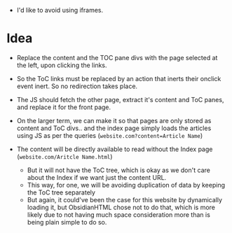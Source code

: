 
- I'd like to avoid using iframes.
# Idea
- Replace the content and the TOC pane divs with the page selected at the left, upon clicking the links.

- So the ToC links must be replaced by an action that inerts their onclick event inert. So no redirection takes place.

- The JS should fetch the other page, extract it's content and ToC panes, and replace it for the front page.


- On the larger term, we can make it so that pages are only stored as content and ToC divs.. and the index page simply loads the articles using JS as per the queries (`website.com?content=Article Name`)
- The content will be directly available to read without the Index page (`website.com/Aritcle Name.html`)
	- But it will not have the ToC tree, which is okay as we don't care about the Index if we want just the content URL.
	- This way, for one, we will be avoiding duplication of data by keeping the ToC tree separately
	- But again, it could've been the case for this website by dynamically loading it, but ObsidianHTML chose not to do that, which is more likely due to not having much space consideration more than is being plain simple to do so.